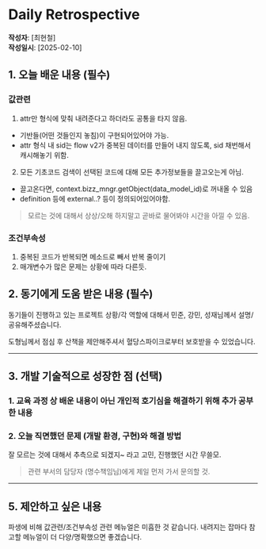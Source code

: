 # Daily Retrospective

**작성자**: [최현철]  
**작성일시**: [2025-02-10]

## 1. 오늘 배운 내용 (필수)

### 값관련

1. attr만 형식에 맞춰 내려준다고 하더라도 공통을 타지 않음.

- 기반들(어떤 것들인지 놓침)이 구현되어있어야 가능.
- attr 형식 내 sid는 flow v2가 중복된 데이터를 만들어 내지 않도록, sid 채번해서 캐시해놓기 위함.

2. 모든 기초코드 검색이 선택된 코드에 대해 모든 추가정보들을 끌고오는게 아님.

- 끌고온다면, context.bizz_mngr.getObject(data_model_id)로 꺼내올 수 있음
- definition 등에 external..? 등이 정의되어있어야함.

> 모르는 것에 대해서 상상/오해 하지말고 곧바로 물어봐야 시간을 아낄 수 있음.

### 조건부속성

1. 중복된 코드가 반복되면 메소드로 빼서 반복 줄이기
2. 매개변수가 많은 문제는 상황에 따라 다른듯.

## 2. 동기에게 도움 받은 내용 (필수)

동기들이 진행하고 있는 프로젝트 상황/각 역할에 대해서 민준, 강민, 성재님께서 설명/공유해주셨습니다.

도형님께서 점심 후 산책을 제안해주셔서 혈당스파이크로부터 보호받을 수 있었습니다.

---

## 3. 개발 기술적으로 성장한 점 (선택)

### 1. 교육 과정 상 배운 내용이 아닌 개인적 호기심을 해결하기 위해 추가 공부한 내용

### 2. 오늘 직면했던 문제 (개발 환경, 구현)와 해결 방법

잘 모르는 것에 대해서 추측으로 되겠지~ 라고 고민, 진행했던 시간 무쓸모.

> 관련 부서의 담당자 (명수책임님)에게 제일 먼저 가서 문의할 것.

---

## 5. 제안하고 싶은 내용

파생에 비해 값관련/조건부속성 관련 메뉴얼은 미흡한 것 같습니다.
내려지는 잡마다 참고할 메뉴얼이 더 다양/명확했으면 좋겠습니다.
